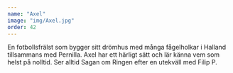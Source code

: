 ```yaml
---
name: "Axel"
image: "img/Axel.jpg"
order: 42
---
```

En fotbollsfrälst som bygger sitt drömhus med många fågelholkar i Halland tillsammans med Pernilla. Axel har ett härligt sätt och lär känna vem som helst på nolltid. Ser alltid Sagan om Ringen efter en utekväll med Filip P.
